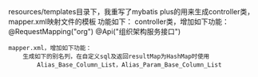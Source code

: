 
resources/templates目录下，我重写了mybatis plus的用来生成controller类，mapper.xml映射文件的模板
功能如下：
    controller类，增加如下功能：
        @RequestMapping("org")
        @Api("组织架构服务接口")
    
    mapper.xml，增加如下功能：
        生成如下的别名列，在自定义sql及返回resultMap为HashMap时使用
            Alias_Base_Column_List，Alias_Param_Base_Column_List
            
